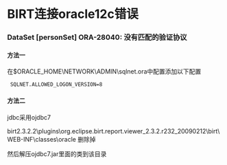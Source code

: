 # BIRT连接oracle12c错误

### DataSet [personSet] ORA-28040: 没有匹配的验证协议

#### 方法一
在$ORACLE_HOME\NETWORK\ADMIN\sqlnet.ora中配置添加以下配置

```
 SQLNET.ALLOWED_LOGON_VERSION=8
```

#### 方法二

jdbc采用ojdbc7

birt2.3.2.2\plugins\org.eclipse.birt.report.viewer_2.3.2.r232_20090212\birt\WEB-INF\classes\oracle 删除掉

然后解压ojdbc7.jar里面的类到该目录

